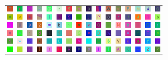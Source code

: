<table>
<tr>
<td><img src="54.gif"></td>
<td><img src="72.gif"></td>
<td><img src="5F.gif"></td>
<td><img src="70.gif"></td>
<td><img src="40.gif"></td>
<td><img src="22.gif"></td>
<td><img src="71.gif"></td>
<td><img src="3D.gif"></td>
<td><img src="33.gif"></td>
<td><img src="gr1.gif"></td>
<td><img src="57.gif"></td>
<td><img src="6F.gif"></td>
<td><img src="42.gif"></td>
<td><img src="4D.gif"></td>
<td><img src="34.gif"></td>
<td><img src="4F.gif"></td>
</tr>
<tr>
<td><img src="78.gif"></td>
<td><img src="3C.gif"></td>
<td><img src="3E.gif"></td>
<td><img src="gr2.gif"></td>
<td><img src="7C.gif"></td>
<td><img src="37.gif"></td>
<td><img src="53.gif"></td>
<td><img src="27.gif"></td>
<td><img src="6A.gif"></td>
<td><img src="50.gif"></td>
<td><img src="38.gif"></td>
<td><img src="5E.gif"></td>
<td><img src="2F.gif"></td>
<td><img src="4A.gif"></td>
<td><img src="5D.gif"></td>
<td><img src="36.gif"></td>
</tr>
<tr>
<td><img src="67.gif"></td>
<td><img src="55.gif"></td>
<td><img src="39.gif"></td>
<td><img src="32.gif"></td>
<td><img src="6D.gif"></td>
<td><img src="62.gif"></td>
<td><img src="7E.gif"></td>
<td><img src="6E.gif"></td>
<td><img src="7A.gif"></td>
<td><img src="51.gif"></td>
<td><img src="2E.gif"></td>
<td><img src="4E.gif"></td>
<td><img src="68.gif"></td>
<td><img src="6C.gif"></td>
<td><img src="43.gif"></td>
<td><img src="74.gif"></td>
</tr>
<tr>
<td><img src="58.gif"></td>
<td><img src="61.gif"></td>
<td><img src="31.gif"></td>
<td><img src="64.gif"></td>
<td><img src="69.gif"></td>
<td><img src="3F.gif"></td>
<td><img src="21.gif"></td>
<td><img src="47.gif"></td>
<td><img src="65.gif"></td>
<td><img src="44.gif"></td>
<td><img src="25.gif"></td>
<td><img src="gr3.gif"></td>
<td><img src="75.gif"></td>
<td><img src="66.gif"></td>
<td><img src="46.gif"></td>
<td><img src="63.gif"></td>
</tr>
<tr>
<td><img src="35.gif"></td>
<td><img src="77.gif"></td>
<td><img src="4B.gif"></td>
<td><img src="2B.gif"></td>
<td><img src="2C.gif"></td>
<td><img src="4C.gif"></td>
<td><img src="3A.gif"></td>
<td><img src="73.gif"></td>
<td><img src="60.gif"></td>
<td><img src="45.gif"></td>
<td><img src="24.gif"></td>
<td><img src="56.gif"></td>
<td><img src="6B.gif"></td>
<td><img src="26.gif"></td>
<td><img src="79.gif"></td>
<td><img src="59.gif"></td>
</tr>
<tr>
<td><img src="29.gif"></td>
<td><img src="2D.gif"></td>
<td><img src="3B.gif"></td>
<td><img src="5B.gif"></td>
<td><img src="49.gif"></td>
<td><img src="48.gif"></td>
<td><img src="52.gif"></td>
<td><img src="23.gif"></td>
<td><img src="30.gif"></td>
<td><img src="7B.gif"></td>
<td><img src="7D.gif"></td>
<td><img src="41.gif"></td>
<td><img src="28.gif"></td>
<td><img src="2A.gif"></td>
<td><img src="5A.gif"></td>
<td><img src="76.gif"></td>
</tr>
</table>
